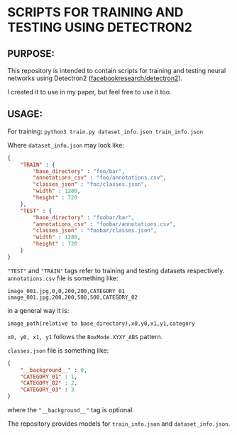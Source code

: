 # SCRIPTS FOR TRAINING AND TESTING USING DETECTRON2

## PURPOSE:

This repository is intended to contain scripts for training and testing neural networks using Detectron2 ([facebookresearch/detectron2](https://github.com/facebookresearch/detectron2/)).

I created it to use in my paper, but feel free to use it too.

## USAGE:

For training: `python3 train.py dataset_info.json train_info.json`

Where `dataset_info.json` may look like:
```json
{
    "TRAIN" : {
        "base_directory" : "foo/bar",
        "annotations_csv" : "foo/annotations.csv",
        "classes_json" : "foo/classes.json",
        "width" : 1280,
        "height" : 720
    },
    "TEST" : {
        "base_directory" : "foobar/bar",
        "annotations_csv" : "foobar/annotations.csv",
        "classes_json" : "foobar/classes.json",
        "width" : 1280,
        "height" : 720
    }
}
```

`"TEST"` and `"TRAIN"` tags refer to training and testing datasets respectively.
`annotations.csv` file is something like:
```csv
image_001.jpg,0,0,200,200,CATEGORY_01
image_001.jpg,200,200,500,500,CATEGORY_02
```
in a general way it is:
```csv
image_path(relative to base_directory),x0,y0,x1,y1,category
```
`x0, y0, x1, y1` follows the `BoxMode.XYXY_ABS` pattern.

`classes.json` file is something like:
```json
{
    "__background__" : 0,
    "CATEGORY_01" : 1,
    "CATEGORY_02" : 2,
    "CATEGORY_03" : 3
}
```
where the `"__background__"` tag is optional.

The repository provides models for `train_info.json` and `dataset_info.json`.
